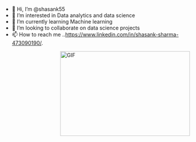 - 👋 Hi, I’m @shasank55
- 👀 I’m interested in Data analytics and data science
- 🌱 I’m currently learning  Machine learning
- 💞️ I’m looking to collaborate on data science projects
- 📫 How to reach me ..https://www.linkedin.com/in/shasank-sharma-473090190/.


<img align="right" alt="GIF" src="https://github.com/abhisheknaiidu/abhisheknaiidu/blob/master/code.gif?raw=true" width="350" height="230" />

<!---
shasank55/shasank55 is a ✨ special ✨ repository because its `README.md` (this file) appears on your GitHub profile.
You can click the Preview link to take a look at your changes.
--->

